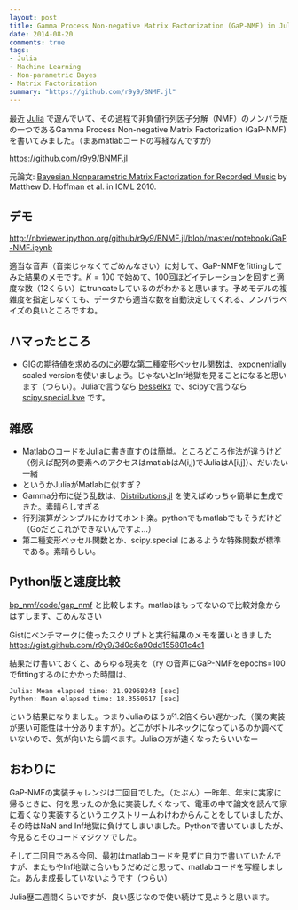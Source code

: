 ```yaml
---
layout: post
title: Gamma Process Non-negative Matrix Factorization (GaP-NMF) in Julia
date: 2014-08-20
comments: true
tags:
- Julia
- Machine Learning
- Non-parametric Bayes
- Matrix Factorization
summary: "https://github.com/r9y9/BNMF.jl"
---
```


最近 [Julia](julialang.org) で遊んでいて、その過程で非負値行列因子分解（NMF）のノンパラ版の一つであるGamma Process Non-negative Matrix Factorization (GaP-NMF) を書いてみました。（まぁmatlabコードの写経なんですが）

https://github.com/r9y9/BNMF.jl

元論文:
 [Bayesian Nonparametric Matrix Factorization for Recorded Music](http://soundlab.cs.princeton.edu/publications/2010_icml_gapnmf.pdf)
by Matthew D. Hoffman et al. in ICML 2010.

## デモ

http://nbviewer.ipython.org/github/r9y9/BNMF.jl/blob/master/notebook/GaP-NMF.ipynb

適当な音声（音楽じゃなくてごめんなさい）に対して、GaP-NMFをfittingしてみた結果のメモです。$K=100$ で始めて、100回ほどイテレーションを回すと適度な数（12くらい）にtruncateしているのがわかると思います。予めモデルの複雑度を指定しなくても、データから適当な数を自動決定してくれる、ノンパラベイズの良いところですね。

## ハマったところ

- GIGの期待値を求めるのに必要な第二種変形ベッセル関数は、exponentially scaled versionを使いましょう。じゃないとInf地獄を見ることになると思います（つらい）。Juliaで言うなら [besselkx](https://julia.readthedocs.org/en/latest/stdlib/base/?highlight=besselkx#Base.besselkx) で、scipyで言うなら [scipy.special.kve](http://students.mimuw.edu.pl/~pbechler/scipy_doc/generated/scipy.special.kve.html#scipy.special.kve) です。

## 雑感

- MatlabのコードをJuliaに書き直すのは簡単。ところどころ作法が違うけど（例えば配列の要素へのアクセスはmatlabはA(i,j)でJuliaはA[i,j]）、だいたい一緒
- というかJuliaがMatlabに似すぎ？
- Gamma分布に従う乱数は、[Distributions,jl](https://github.com/JuliaStats/Distributions.jl) を使えばめっちゃ簡単に生成できた。素晴らしすぎる
- 行列演算がシンプルにかけてホント楽。pythonでもmatlabでもそうだけど（Goだとこれができないんですよ…）
- 第二種変形ベッセル関数とか、scipy.special にあるような特殊関数が標準である。素晴らしい。

## Python版と速度比較

[bp_nmf/code/gap_nmf](https://github.com/dawenl/bp_nmf/tree/master/code/gap_nmf) と比較します。matlabはもってないので比較対象からはずします、ごめんなさい

Gistにベンチマークに使ったスクリプトと実行結果のメモを置いときました
https://gist.github.com/r9y9/3d0c6a90dd155801c4c1

結果だけ書いておくと、あらゆる現実を（ry の音声にGaP-NMFをepochs=100でfittingするのにかかった時間は、

```
Julia: Mean elapsed time: 21.92968243 [sec]
Python: Mean elapsed time: 18.3550617 [sec]
```

という結果になりました。つまりJuliaのほうが1.2倍くらい遅かった（僕の実装が悪い可能性は十分ありますが）。どこがボトルネックになっているのか調べていないので、気が向いたら調べます。Juliaの方が速くなったらいいなー

## おわりに

GaP-NMFの実装チャレンジは二回目でした。（たぶん）一昨年、年末に実家に帰るときに、何を思ったのか急に実装したくなって、電車の中で論文を読んで家に着くなり実装するというエクストリームわけわからんことをしていましたが、その時はNaN and Inf地獄に負けてしまいました。Pythonで書いていましたが、今見るとそのコードマジクソでした。

そして二回目である今回、最初はmatlabコードを見ずに自力で書いていたんですが、またもやInf地獄に合いもうだめだと思って、matlabコードを写経しました。あんま成長していないようです（つらい）

Julia歴二週間くらいですが、良い感じなので使い続けて見ようと思います。
